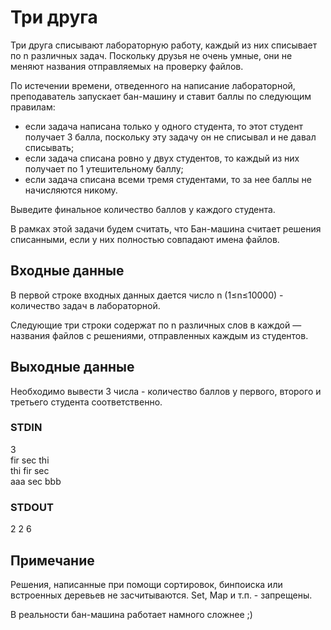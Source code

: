 # Три друга
Три друга списывают лабораторную работу, каждый из них списывает по n различных задач. Поскольку друзья не очень умные, они не меняют названия отправляемых на проверку файлов.  
  
По истечении времени, отведенного на написание лабораторной, преподаватель запускает бан-машину и ставит баллы по следующим правилам:
- если задача написана только у одного студента, то этот студент получает 3 балла, поскольку эту задачу он не списывал и не давал списывать;
- если задача списана ровно у двух студентов, то каждый из них получает по 1 утешительному баллу;
- если задача списана всеми тремя студентами, то за нее баллы не начисляются никому.

Выведите финальное количество баллов у каждого студента.  
  
В рамках этой задачи будем считать, что Бан-машина считает решения списанными, если у них полностью совпадают имена файлов.

## Входные данные
В первой строке входных данных дается число n (1≤n≤10000) - количество задач в лабораторной.  
  
Следующие три строки содержат по n различных слов в каждой — названия файлов с решениями, отправленных каждым из студентов.

## Выходные данные
Необходимо вывести 3 числа - количество баллов у первого, второго и третьего студента соответственно.

### STDIN
3  
fir sec thi  
thi fir sec  
aaa sec bbb  

### STDOUT
2 2 6

## Примечание
Решения, написанные при помощи сортировок, бинпоиска или встроенных деревьев не засчитываются. Set, Map и т.п. - запрещены.  
  
В реальности бан-машина работает намного сложнее ;)
